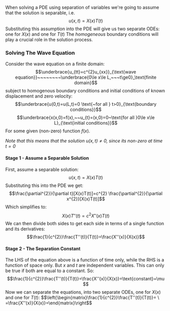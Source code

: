 When solving a PDE using separation of variables we're going to assume that the solution is separable, i.e.
$$u(x,t)=X(x)T(t)$$
Substituting this assumption into the PDE will give us two separate ODEs: one for $X(x)$ and one for $T(t)$
The *homogeneous* boundary conditions will play a crucial role in  the solution process.

### Solving The Wave Equation
Consider the wave equation on a finite domain:
$$\underbrace{u_{tt}=c^{2}u_{xx}}_{\text{wave equation}}~~~~~~~~\underbrace{0\le x\le L,~~~t\ge0}_\text{finite domain}$$
subject to homogenous boundary conditions and initial conditions of known displacement and zero velocity:
$$\underbrace{u(0,t)=u(L,t)=0 \text{~for all } t>0}_{\text{boundary conditions}}$$
$$\underbrace{x(x,0)=f(x),~~u_{t}=(x,0)=0~\text{for all }0\le x\le L}_{\text{initial conditions}}$$
For some given (non-zero) function $f(x)$.

*Note that this means that the solution $u(x,t)\ne 0$, since its non-zero at time $t=0$* 
#### Stage 1 - Assume a Separable Solution
First, assume a separable solution:
$$u(x,t)=X(x)T(t)$$
Substituting this into the PDE we get:
$$\frac{\partial^{2}}{\partial t}[X(x)T(t)]=c^{2} \frac{\partial^{2}}{\partial x^{2}}[X(x)T(t)]$$
Which simplifies to:
$$X(x)T''(t)=c^{2}X''(x)T(t)$$
We can then divide both sides to get each side in terms of a single function and its derivatives:
$$\frac{1}{c^{2}}\frac{T''(t)}{T(t)}=\frac{X''(x)}{X(x)}$$
#### Stage 2 - The Separation Constant
The LHS of the equation above is a function of time only, while the RHS is a function of space only. But $x$ and $t$ are independent variables. This  can only be true if both are equal to a constant.
So:
$$\frac{1}{c^{2}}\frac{T''(t)}{T(t)}=\frac{X''(x)}{X(x)}=\text{constant}=\mu $$
Now we can separate the equations, into two separate ODEs, one for $X(x)$ and one for $T(t)$:
$$\left{\begin{matrix}\frac{1}{c^{2}}\frac{T''(t)}{T(t)}= \\  =\frac{X''(x)}{X(x)}=\end{matrix}\right\$$